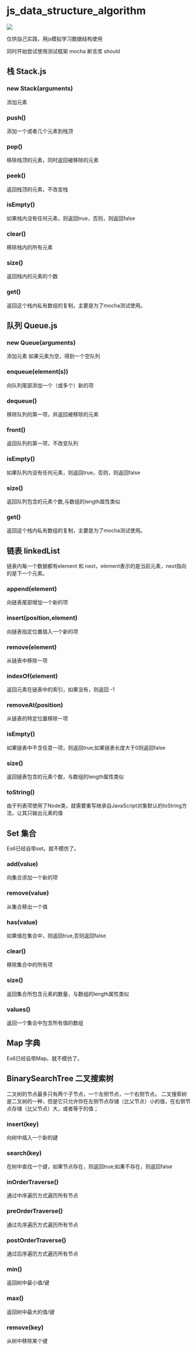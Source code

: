 # js_data_structure_algorithm

![](https://travis-ci.org/Ali1213/js_data_structure_algorithm.svg?branch=master)

仅供自己实践，用js模拟学习数据结构使用

同时开始尝试使用测试框架 mocha 断言库 should

## 栈 Stack.js

### new Stack(arguments)
添加元素
### push()
添加一个或者几个元素到栈顶
### pop()
移除栈顶的元素，同时返回被移除的元素
### peek()
返回栈顶的元素，不改变栈
### isEmpty()
如果栈内没有任何元素，则返回true，否则，则返回false
### clear()
移除栈内的所有元素
### size()
返回栈内的元素的个数

### get()
返回这个栈内私有数组的复制，主要是为了mocha测试使用。

## 队列 Queue.js

### new Queue(arguments)
添加元素
如果元素为空，得到一个空队列

### enqueue(element(s))
向队列尾部添加一个（或多个）新的项

### dequeue()
移除队列的第一项，并返回被移除的元素

### front()
返回队列的第一项，不改变队列

### isEmpty()
如果队列内没有任何元素，则返回true，否则，则返回false

### size()
返回队列包含的元素个数,与数组的length属性类似


### get()
返回这个栈内私有数组的复制，主要是为了mocha测试使用。

## 链表 linkedList

链表内每一个数据都有element 和 next，element表示的是当前元素，next指向的是下一个元素。

### append(element)
向链表尾部增加一个新的项

### insert(position,element)
向链表指定位置插入一个新的项

### remove(element)
从链表中移除一项

### indexOf(element)
返回元素在链表中的索引，如果没有，则返回 -1

### removeAt(position)
从链表的特定位置移除一项

### isEmpty()
如果链表中不含任意一项，则返回true;如果链表长度大于0则返回false

### size()
返回链表包含的元素个数，与数组的length属性类似

### toString()
由于列表项使用了Node类，就需要重写继承自JavaScript对象默认的toString方法，让其只输出元素的值


## Set 集合

Es6已经自带set。就不模仿了。

### add(value)
向集合添加一个新的项

### remove(value)
从集合移出一个值

### has(value)
如果值在集合中，则返回true,否则返回false

### clear()
移除集合中的所有项

### size()
返回集合所包含元素的数量，与数组的length属性类似

### values()
返回一个集合中包含所有值的数组

## Map 字典

Es6已经自带Map。就不模仿了。
 

## BinarySearchTree 二叉搜索树

二叉树的节点最多只有两个子节点，一个左侧节点，一个右侧节点。
二叉搜索树是二叉树的一种，但是它只允许你在左侧节点存储（比父节点）小的值，在右侧节点存储（比父节点）大，或者等于的值；

### insert(key)
向树中插入一个新的键

### search(key)
在树中查找一个键，如果节点存在，则返回true;如果不存在，则返回false

### inOrderTraverse()
通过中序遍历方式遍历所有节点

### preOrderTraverse()
通过先序遍历方式遍历所有节点

### postOrderTraverse()
通过后序遍历方式遍历所有节点

### min()
返回树中最小值/键

### max()
返回树中最大的值/键

### remove(key)
从树中移除某个键

